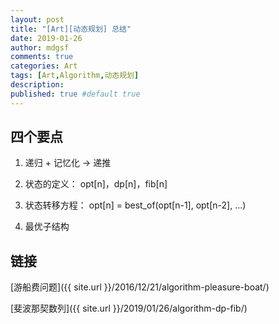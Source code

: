 ```yaml
---
layout: post
title: "[Art][动态规划] 总结"
date: 2019-01-26
author: mdgsf
comments: true
categories: Art
tags: [Art,Algorithm,动态规划]
description:
published: true #default true
---
```


## 四个要点

1. 递归 + 记忆化 -> 递推

2. 状态的定义： opt[n]，dp[n]，fib[n]

3. 状态转移方程： opt[n] = best_of(opt[n-1], opt[n-2], ...)

4. 最优子结构

## 链接

[游船费问题]({{ site.url }}/2016/12/21/algorithm-pleasure-boat/)

[斐波那契数列]({{ site.url }}/2019/01/26/algorithm-dp-fib/)
